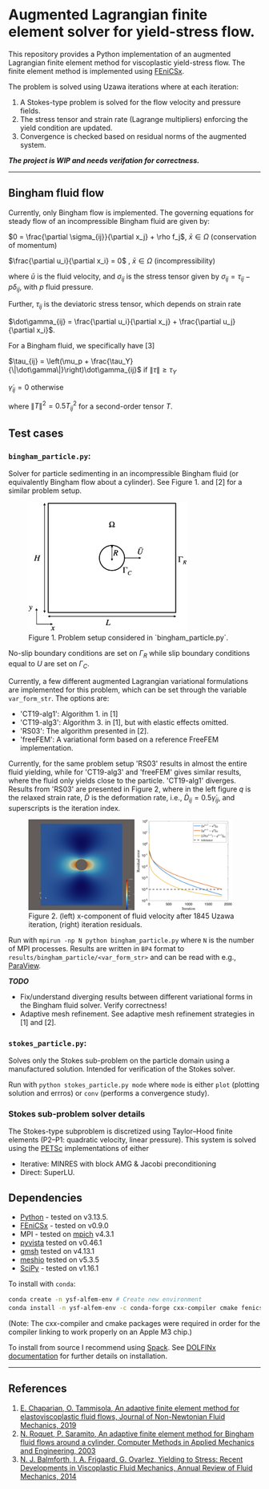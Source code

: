 # Augmented Lagrangian finite element solver for yield-stress flow.

This repository provides a Python implementation of an augmented Lagrangian finite element method for viscoplastic yield-stress flow. The finite element method is implemented using [FEniCSx](https://fenicsproject.org/).

The problem is solved using Uzawa iterations where at each iteration:
1. A Stokes-type problem is solved for the flow velocity and pressure fields.
2. The stress tensor and strain rate (Lagrange multipliers) enforcing the yield condition are updated.
3. Convergence is checked based on residual norms of the augmented system.

***The project is WIP and needs verifation for correctness.***

---

## Bingham fluid flow
Currently, only Bingham flow is implemented. The governing equations for steady flow of an incompressible Bingham fluid are given by:

$0 = \frac{\partial \sigma_{ij}}{\partial x_j} + \rho f_j$, $\bar x \in \Omega$ (conservation of momentum)

$\frac{\partial u_i}{\partial x_i} = 0$ , $\bar x \in \Omega$ (incompressibility)

where $\bar u$ is the fluid velocity, and $\sigma_{ij}$ is the stress tensor given by $\sigma_{ij} = \tau_{ij} - p \delta_{ij}$, with $p$ fluid pressure.

Further, $\tau_{ij}$ is the deviatoric stress tensor, which depends on strain rate 

$\dot\gamma_{ij} = \frac{\partial u_i}{\partial x_j} + \frac{\partial u_j}{\partial x_i}$. 

For a Bingham fluid, we specifically have [3]

$\tau_{ij} = \left(\mu_p + \frac{\tau_Y}{\|\dot\gamma\|}\right)\dot\gamma_{ij}$ if $\|\tau\| \ge \tau_Y$

$\dot\gamma_{ij} = 0$ otherwise

where $\|T\|^2 = 0.5 T_{ij}^2$ for a second-order tensor $T$.

## Test cases
### `bingham_particle.py`:

Solver for particle sedimenting in an incompressible Bingham fluid (or equivalently Bingham flow about a cylinder). See Figure 1. and [2] for a similar problem setup.

<figure>
    <img src="./assets/images/problem_setup_bingham.png"
         width="75%">
    <figcaption>Figure 1. Problem setup considered in `bingham_particle.py`.</figcaption>
</figure>

No-slip boundary conditions are set on $\Gamma_R$ while slip boundary conditions equal to $U$ are set on $\Gamma_C$.

Currently, a few different augmented Lagrangian variational formulations are implemented for this problem, which can be set through the variable `var_form_str`.
The options are:

- 'CT19-alg1': Algorithm 1. in [1]
- 'CT19-alg3': Algorithm 3. in [1], but with elastic effects omitted.
- 'RS03': The algorithm presented in [2].
- 'freeFEM': A variational form based on a reference FreeFEM implementation.

Currently, for the same problem setup 'RS03' results in almost the entire fluid yielding, while for 'CT19-alg3' and 'freeFEM' gives similar results, where the fluid only yields close to the particle. 'CT19-alg1' diverges. Results from 'RS03' are presented in Figure 2, where in the left figure $q$ is the relaxed strain rate, $\dot D$ is the deformation rate, i.e., $\dot D_{ij} = 0.5 \dot \gamma_{ij}$, and superscripts is the iteration index.

<figure float="left">
    <img src="./assets/images/ux_RS03_bingham.png"
         width="50%">
    <img src="./assets/images/residuals_RS03_bingham.png"
         width="45%">     
    <figcaption>Figure 2. (left) x-component of fluid velocity after 1845 Uzawa iteration, (right) iteration residuals.</figcaption>
</figure>

Run with `mpirun -np N python bingham_particle.py` where `N` is the number of MPI processes. Results are written in `BP4` format to `results/bingham_particle/<var_form_str>` and can be read with e.g., [ParaView](https://www.paraview.org/).

***TODO***
- Fix/understand diverging results between different variational forms in the Bingham fluid solver. Verify correctness!
- Adaptive mesh refinement. See adaptive mesh refinement strategies in [1] and [2].


### `stokes_particle.py`:
Solves only the Stokes sub-problem on the particle domain using a manufactured solution. Intended for verification of the Stokes solver.

Run with `python stokes_particle.py mode` where `mode` is either `plot` (plotting solution and errros) or `conv` (performs a convergence study).

### Stokes sub-problem solver details
The Stokes-type subproblem is discretized using Taylor–Hood finite elements (P2–P1: quadratic velocity, linear pressure). This system is solved using the [PETSc](https://petsc.org/release/#) implementations of either
  - Iterative: MINRES with block AMG & Jacobi preconditioning
  - Direct: SuperLU.

## Dependencies
- [Python](https://www.python.org/) - tested on v3.13.5.
- [FEniCSx](https://fenicsproject.org/) - tested on v0.9.0
- MPI - tested on [mpich](https://www.mpich.org/) v4.3.1
- [pyvista](https://docs.pyvista.org/) tested on v0.46.1
- [gmsh](https://gmsh.info/) tested on v4.13.1
- [meshio](https://github.com/nschloe/meshio) tested on v5.3.5
- [SciPy](https://scipy.org/) - tested on v1.16.1 

To install with `conda`:
```bash
conda create -n ysf-alfem-env # Create new environment 
conda install -n ysf-alfem-env -c conda-forge cxx-compiler cmake fenics-dolfinx mpich pyvista python-gmsh meshio scipy
```
(Note: The cxx-compiler and cmake packages were required in order for the compiler linking to work properly on an Apple M3 chip.)

To install from source I recommend using [Spack](https://spack.io/). See [DOLFINx documentation](https://github.com/FEniCS/dolfinx#installation) for further details on installation.

---

## References
1. [E. Chaparian, O. Tammisola, An adaptive finite element method for elastoviscoplastic fluid flows, Journal of Non-Newtonian Fluid Mechanics, 2019](https://doi.org/10.1016/j.jnnfm.2019.104148)
2. [N. Roquet, P. Saramito, An adaptive finite element method for Bingham fluid flows around a cylinder, Computer Methods in Applied Mechanics and Engineering, 2003](https://doi.org/10.1016/S0045-7825(03)00262-7)
3. [N. J. Balmforth, I. A. Frigaard, G. Ovarlez, Yielding to Stress: Recent Developments in Viscoplastic Fluid Mechanics, Annual Review of Fluid Mechanics, 2014](https://doi.org/10.1146/annurev-fluid-010313-141424)

